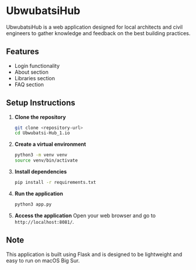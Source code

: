 # UbwubatsiHub

UbwubatsiHub is a web application designed for local architects and civil engineers to gather knowledge and feedback on the best building practices.

## Features
- Login functionality
- About section
- Libraries section
- FAQ section

## Setup Instructions

1. **Clone the repository**
   ```bash
   git clone <repository-url>
   cd Ubwubatsi-Hub_1.io
   ```

2. **Create a virtual environment**
   ```bash
   python3 -m venv venv
   source venv/bin/activate
   ```

3. **Install dependencies**
   ```bash
   pip install -r requirements.txt
   ```

4. **Run the application**
   ```bash
   python3 app.py
   ```

5. **Access the application**
   Open your web browser and go to `http://localhost:8081/`.

## Note
This application is built using Flask and is designed to be lightweight and easy to run on macOS Big Sur. 